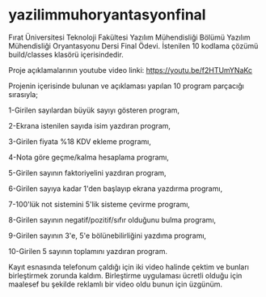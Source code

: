 # yazilimmuhoryantasyonfinal
Fırat Üniversitesi Teknoloji Fakültesi Yazılım Mühendisliği Bölümü Yazılım Mühendisliği Oryantasyonu Dersi Final Ödevi. 
İstenilen 10 kodlama çözümü build/classes klasörü içerisindedir.

Proje açıklamalarının youtube video linki:
https://youtu.be/f2HTUmYNaKc

Projenin içerisinde bulunan ve açıklaması yapılan 10 program parçacığı sırasıyla;

1-Girilen sayılardan büyük sayıyı gösteren program,

2-Ekrana istenilen sayıda isim yazdıran program,

3-Girilen fiyata %18 KDV ekleme programı,

4-Nota göre geçme/kalma hesaplama programı,

5-Girilen sayının faktoriyelini yazdıran program,

6-Girilen sayıya kadar 1'den başlayıp ekrana yazdırma programı,

7-100'lük not sistemini 5'lik sisteme çevirme programı,

8-Girilen sayının negatif/pozitif/sıfır olduğunu bulma programı,

9-Girilen sayının 3'e, 5'e bölünebilirliğini yazdıma programı,

10-Girilen 5 sayının toplamını yazdıran program.


Kayıt esnasında telefonum çaldığı için iki video halinde çektim ve bunları birleştirmek zorunda kaldım.
Birleştirme uygulaması ücretli olduğu için maalesef bu şekilde reklamlı bir video oldu bunun için üzgünüm.
